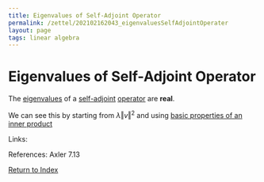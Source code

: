 ```yaml
---
title: Eigenvalues of Self-Adjoint Operator
permalink: /zettel/202102162043_eigenvaluesSelfAdjointOperater
layout: page
tags: linear algebra
---
```

# Eigenvalues of Self-Adjoint Operator

The [eigenvalues](202102120912_eigenvalueDefinition) of a [self-adjoint](202102162040_selfAdjointOperator) [operator](202102082104_operatorDefinition)
are **real**.

We can see this by starting from $\lambda \Vert v \Vert^2$ and using [basic properties of an inner product](202102141711_basicPropertiesInnerProduct)

Links: 

References: Axler 7.13

[Return to Index](index)